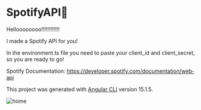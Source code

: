 # SpotifyAPI🐝

Helloooooooo!!!!!!!!!!!!

I made a Spotify API for you!

In the environment.ts file you need to paste your client_id and client_secret, so you are ready to go!

Spotify Documentation: https://developer.spotify.com/documentation/web-api

This project was generated with [Angular CLI](https://github.com/angular/angular-cli) version 15.1.5.


![home](https://user-images.githubusercontent.com/114669268/233660397-0fa18097-cd32-467c-9c4f-f3181bac16ca.png)
